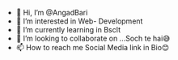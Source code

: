 - 👋 Hi, I’m @AngadBari
- 👀 I’m interested in Web- Development 
- 🌱 I’m currently learning in BscIt
- 💞️ I’m looking to collaborate on ...Soch te hai😅
- 📫 How to reach me Social Media link in Bio😊

<!---
AngadBari/AngadBari is a ✨ special ✨ repository because its `README.md` (this file) appears on your GitHub profile.
You can click the Preview link to take a look at your changes.
--->
